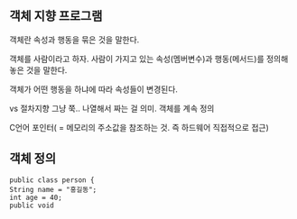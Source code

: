 ## 객체 지향 프로그램

객체란 속성과 행동을 묶은 것을 말한다. 

객체를 사람이라고 하자. 사람이 가지고 있는 속성(멤버변수)과 행동(메서드)를 정의해놓은 것을 말한다.

객체가 어떤 행동을 하냐에 따라 속성들이 변경된다.

vs 절차지향 그냥 쭉.. 나열해서 짜는 걸 의미. 객체를 계속 정의

C언어 포인터( = 메모리의 주소값을 참조하는 것. 즉 하드웨어 직접적으로 접근)

## 객체 정의

```
public class person {
String name = "홍길동";
int age = 40;
public void
```
